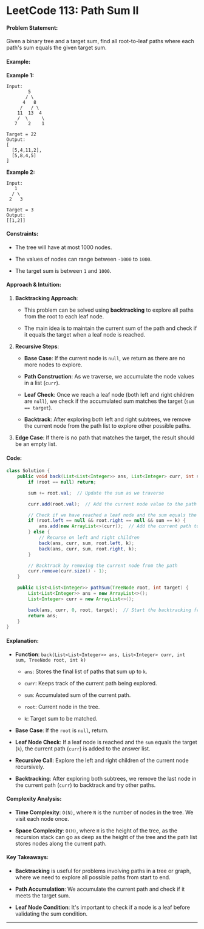 
# LeetCode 113: Path Sum II

#### Problem Statement:

Given a binary tree and a target sum, find all root-to-leaf paths where each path's sum equals the given target sum.

#### Example:

**Example 1:**

```
Input: 
	    5
	   / \
	  4   8
	 /   / \
	11  13  4
    /  \     \
   7    2    1

Target = 22
Output: 
[
  [5,4,11,2],
  [5,8,4,5]
]
```

**Example 2:**

```
Input: 
   1
  / \
 2   3

Target = 3
Output: 
[[1,2]]
```

#### Constraints:

- The tree will have at most 1000 nodes.
    
- The values of nodes can range between `-1000` to `1000`.
    
- The target sum is between `1` and `1000`.
    

#### Approach & Intuition:

1. **Backtracking Approach**:
    
    - This problem can be solved using **backtracking** to explore all paths from the root to each leaf node.
        
    - The main idea is to maintain the current sum of the path and check if it equals the target when a leaf node is reached.
        
2. **Recursive Steps**:
    
    - **Base Case**: If the current node is `null`, we return as there are no more nodes to explore.
        
    - **Path Construction**: As we traverse, we accumulate the node values in a list (`curr`).
        
    - **Leaf Check**: Once we reach a leaf node (both left and right children are `null`), we check if the accumulated sum matches the target (`sum == target`).
        
    - **Backtrack**: After exploring both left and right subtrees, we remove the current node from the path list to explore other possible paths.
        
3. **Edge Case**: If there is no path that matches the target, the result should be an empty list.
    

#### Code:

```java
class Solution {
    public void back(List<List<Integer>> ans, List<Integer> curr, int sum, TreeNode root, int k) {
        if (root == null) return;

        sum += root.val;  // Update the sum as we traverse

        curr.add(root.val);  // Add the current node value to the path

        // Check if we have reached a leaf node and the sum equals the target
        if (root.left == null && root.right == null && sum == k) {
            ans.add(new ArrayList<>(curr));  // Add the current path to the result
        } else {
            // Recurse on left and right children
            back(ans, curr, sum, root.left, k);
            back(ans, curr, sum, root.right, k);
        }

        // Backtrack by removing the current node from the path
        curr.remove(curr.size() - 1);
    }

    public List<List<Integer>> pathSum(TreeNode root, int target) {
        List<List<Integer>> ans = new ArrayList<>();
        List<Integer> curr = new ArrayList<>();

        back(ans, curr, 0, root, target);  // Start the backtracking from the root
        return ans;
    }
}
```

#### Explanation:

- **Function**: `back(List<List<Integer>> ans, List<Integer> curr, int sum, TreeNode root, int k)`
    
    - `ans`: Stores the final list of paths that sum up to `k`.
        
    - `curr`: Keeps track of the current path being explored.
        
    - `sum`: Accumulated sum of the current path.
        
    - `root`: Current node in the tree.
        
    - `k`: Target sum to be matched.
        
- **Base Case**: If the `root` is `null`, return.
    
- **Leaf Node Check**: If a leaf node is reached and the `sum` equals the target (`k`), the current path (`curr`) is added to the answer list.
    
- **Recursive Call**: Explore the left and right children of the current node recursively.
    
- **Backtracking**: After exploring both subtrees, we remove the last node in the current path (`curr`) to backtrack and try other paths.
    

#### Complexity Analysis:

- **Time Complexity**: `O(N)`, where `N` is the number of nodes in the tree. We visit each node once.
    
- **Space Complexity**: `O(H)`, where `H` is the height of the tree, as the recursion stack can go as deep as the height of the tree and the path list stores nodes along the current path.
    

#### Key Takeaways:

- **Backtracking** is useful for problems involving paths in a tree or graph, where we need to explore all possible paths from start to end.
    
- **Path Accumulation**: We accumulate the current path and check if it meets the target sum.
    
- **Leaf Node Condition**: It's important to check if a node is a leaf before validating the sum condition.
    
---
